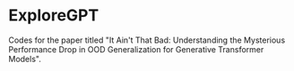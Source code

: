 # ExploreGPT
Codes for the paper titled "It Ain't That Bad: Understanding the Mysterious Performance Drop in OOD Generalization for Generative Transformer Models".
